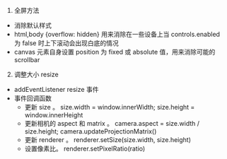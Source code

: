 1. 全屏方法
  * 消除默认样式
  * html,body {overflow: hidden} 用来消除在一些设备上当 controls.enabled 为 false 时上下滚动会出现白底的情况
  * canvas 元素自身设置 position 为 fixed 或 absolute 值，用来消除可能的scrollbar

2. 调整大小 resize
  * addEventListener resize 事件
  * 事件回调函数
    * 更新 size 。 size.width = window.innerWidth; size.height = window.innerHeight
    * 更新相机的 aspect 和 matrix 。 camera.aspect = size.width / size.height; camera.updateProjectionMatrix()
    * 更新 renderer 。 renderer.setSize(size.width, size.height)
    * 设置像素比。 renderer.setPixelRatio(ratio)